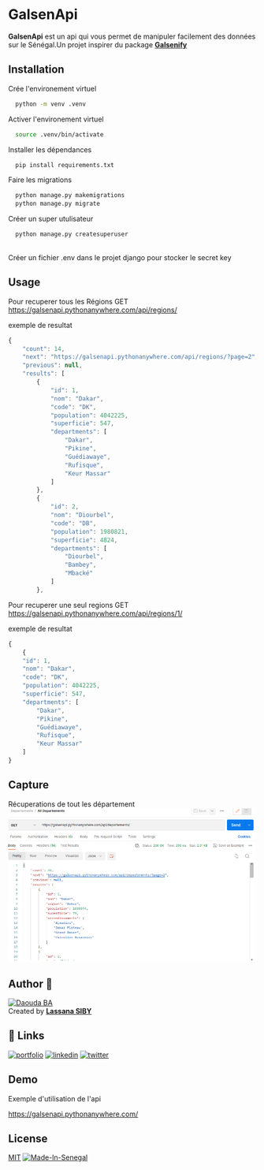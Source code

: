 
# GalsenApi

**GalsenApi** est un api qui vous permet de manipuler facilement des données sur le Sénégal.Un projet inspirer du package **[Galsenify](https://www.npmjs.com/package/galsenify)**


## Installation

Crée l'environement virtuel

```bash
  python -m venv .venv
```
Activer l'environement virtuel

```bash
  source .venv/bin/activate
```  
Installer les dépendances

```bash
  pip install requirements.txt
```
Faire les migrations

```bash
  python manage.py makemigrations
  python manage.py migrate
```    
Créer un super utulisateur 

```bash
  python manage.py createsuperuser
  
```
Créer un fichier .env dans le projet django pour stocker le secret key


## Usage
Pour recuperer tous les Régions GET
https://galsenapi.pythonanywhere.com/api/regions/

exemple de resultat
```javascript
{
    "count": 14,
    "next": "https://galsenapi.pythonanywhere.com/api/regions/?page=2",
    "previous": null,
    "results": [
        {
            "id": 1,
            "nom": "Dakar",
            "code": "DK",
            "population": 4042225,
            "superficie": 547,
            "departments": [
                "Dakar",
                "Pikine",
                "Guédiawaye",
                "Rufisque",
                "Keur Massar"
            ]
        },
        {
            "id": 2,
            "nom": "Diourbel",
            "code": "DB",
            "population": 1980821,
            "superficie": 4824,
            "departments": [
                "Diourbel",
                "Bambey",
                "Mbacké"
            ]
        },
```
Pour recuperer une seul regions GET
https://galsenapi.pythonanywhere.com/api/regions/1/

exemple de resultat
```javascript
{
    {
    "id": 1,
    "nom": "Dakar",
    "code": "DK",
    "population": 4042225,
    "superficie": 547,
    "departments": [
        "Dakar",
        "Pikine",
        "Guédiawaye",
        "Rufisque",
        "Keur Massar"
    ]
}
```
## Capture
Récuperations de tout les département
![COVER](capture/alldepartement.png)



## Author 🌟

[![Daouda BA](https://avatars.githubusercontent.com/u/103085452?u=13ace4d88a52056741734e0f802ca7c0053e1e80&v=4&s=40)](https://github.com/sibylassana95)  
Created by **[Lassana SIBY](https://github.com/daoodaba975)**



## 🔗 Links
[![portfolio](https://img.shields.io/badge/my_portfolio-000?style=for-the-badge&logo=ko-fi&logoColor=white)](https://sibylassana.com/)
[![linkedin](https://img.shields.io/badge/linkedin-0A66C2?style=for-the-badge&logo=linkedin&logoColor=white)](https://www.linkedin.com/in/sibylassana/)
[![twitter](https://img.shields.io/badge/twitter-1DA1F2?style=for-the-badge&logo=twitter&logoColor=white)](https://twitter.com/sibyog13)


## Demo

Exemple d'utilisation de l'api 

https://galsenapi.pythonanywhere.com/
## License

[MIT](https://choosealicense.com/licenses/mit/)
[![Made-In-Senegal](https://github.com/GalsenDev221/made.in.senegal/blob/master/assets/badge.svg)](https://github.com/GalsenDev221/made.in.senegal)


